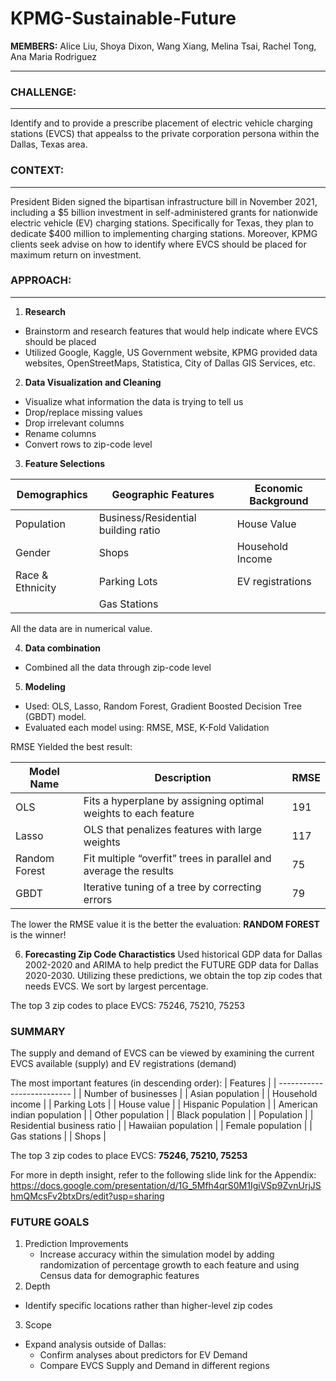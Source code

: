 # KPMG-Sustainable-Future

**MEMBERS:** Alice Liu, Shoya Dixon, Wang Xiang, Melina Tsai, Rachel Tong, Ana Maria Rodriguez

----

### **CHALLENGE:**
---
Identify and to provide a prescribe placement of electric vehicle charging stations (EVCS) that appealss to the private corporation persona within the Dallas, Texas area. 


### **CONTEXT:**
---
President Biden signed the bipartisan infrastructure bill in November 2021, including a $5 billion investment in self-administered grants for nationwide electric vehicle (EV) charging stations. Specifically for Texas, they plan to dedicate $400 million to implementing charging stations. Moreover, KPMG clients seek advise on how to identify where EVCS should be placed for maximum return on investment.

### **APPROACH:**
---
1. **Research**
  - Brainstorm and research features that would help indicate where EVCS should be placed
  - Utilized Google, Kaggle, US Government website, KPMG provided data websites, OpenStreetMaps, Statistica, City of Dallas GIS Services, etc. 

2. **Data Visualization and Cleaning**
  - Visualize what information the data is trying to tell us
  - Drop/replace missing values
  - Drop irrelevant columns
  - Rename columns
  - Convert rows to zip-code level

3. **Feature Selections**

| Demographics     | Geographic Features                 | Economic Background |
| ---------------- | ----------------------------------- | ------------------- |
| Population       | Business/Residential building ratio | House Value         |
| Gender           | Shops                               | Household Income    |
| Race & Ethnicity | Parking Lots                        | EV registrations    |
|                  | Gas Stations                        |                     |

All the data are in numerical value. 

4. **Data combination**
  - Combined all the data through zip-code level
  
5. **Modeling** 
  - Used: OLS, Lasso, Random Forest, Gradient Boosted Decision Tree (GBDT) model. 
  - Evaluated each model using: RMSE, MSE, K-Fold Validation

RMSE Yielded the best result:

| Model Name    | Description                                                      | RMSE |
| ------------- | ---------------------------------------------------------------- | ---- |
| OLS           | Fits a hyperplane by assigning optimal weights to each feature   | 191  |
| Lasso         | OLS that penalizes features with large weights                   | 117  |
| Random Forest | Fit multiple “overfit” trees in parallel and average the results | 75   |
| GBDT          | Iterative tuning of a tree by correcting errors                  | 79   |

The lower the RMSE value it is the better the evaluation: **RANDOM FOREST** is the winner!

6. **Forecasting Zip Code Charactistics**
Used historical GDP data for Dallas 2002-2020 and ARIMA to help predict the FUTURE GDP data for Dallas 2020-2030. Utilizing these predictions, we obtain the top zip codes that needs EVCS. We sort by largest percentage. 

The top 3 zip codes to place EVCS: 75246, 75210, 75253

### **SUMMARY**
The supply and demand of EVCS can be viewed by examining the current EVCS available (supply) and EV registrations (demand)

The most important features (in descending order):
| Features                   |
| -------------------------- |
| Number of businesses       |
| Asian population           |
| Household income           |
| Parking Lots               |
| House value                |
| Hispanic Population        |
| American indian population |
| Other population           |
| Black population           |
| Population                 |
| Residential business ratio |
| Hawaiian population        |
| Female population          |
| Gas stations               |
| Shops                      |

The top 3 zip codes to place EVCS: **75246, 75210, 75253**

For more in depth insight, refer to the following slide link for the Appendix: https://docs.google.com/presentation/d/1G_5Mfh4qrS0M1IgiVSp9ZvnUrjJShmQMcsFv2btxDrs/edit?usp=sharing

### **FUTURE GOALS**
1. Prediction Improvements
    - Increase accuracy within the simulation model by adding randomization of percentage growth to each feature and using Census data for demographic features
2. Depth
  - Identify specific locations rather than higher-level zip codes
3. Scope
  - Expand analysis outside of Dallas:
    - Confirm analyses about predictors for EV Demand
    - Compare EVCS Supply and Demand in different regions
